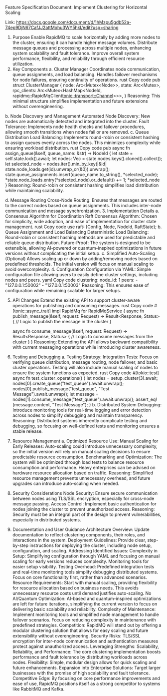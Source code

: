 Feature Specification Document: Implement Clustering for Horizontal Scaling

Link: https://docs.google.com/document/d/1hMzpu5gdb52a-74ep9DjN67CafJJ2attMohu3WY5hkI/edit?usp=sharing

1. Purpose
Enable RapidMQ to scale horizontally by adding more nodes to the cluster, ensuring it can handle higher message volumes.
Distribute message queues and processing across multiple nodes, enhancing system scalability and fault tolerance.
Improve overall system performance, flexibility, and reliability through efficient resource utilization.
2. Key Components
a. Cluster Manager
Coordinates node communication, queue assignments, and load balancing.
Handles failover mechanisms for node failures, ensuring continuity of operations.
rust
Copy code
pub struct ClusterManager {
    node: Arc<Mutex<Node<ClusterState>>>,
    state: Arc<Mutex<ClusterState>>,
    rpc_clients: Arc<Mutex<HashMap<NodeId, rapidmq::RapidMqClient<tonic::transport::Channel>>>>,
}
Reasoning: This minimal structure simplifies implementation and future extensions without overengineering.

b. Node Discovery and Management
Automated Node Discovery: New nodes are automatically detected and integrated into the cluster.
Fault Tolerance: Implements node health checks and failover procedures, allowing smooth transitions when nodes fail or are removed.
c. Queue Distribution
Load Balancing: Implements round-robin or consistent hashing to assign queues evenly across the nodes. This minimizes complexity while ensuring workload distribution.
rust
Copy code
pub async fn assign_queue(&self, queue_name: &str) -> NodeId {
    let state = self.state.lock().await;
    let nodes: Vec<NodeId> = state.nodes.keys().cloned().collect();
    let selected_node = nodes.iter().min_by_key(|&id| state.node_loads.get(id).unwrap_or(&0)).unwrap();
    state.queue_assignments.insert(queue_name.to_string(), *selected_node);
    *state.node_loads.entry(*selected_node).or_default() += 1;
    *selected_node
}
Reasoning: Round-robin or consistent hashing simplifies load distribution while maintaining scalability.

d. Message Routing
Cross-Node Routing: Ensures that messages are routed to the correct nodes based on queue assignments. This includes inter-node communication and message synchronization.
3. Implementation Details
a. Consensus Algorithm for Coordination
Raft Consensus Algorithm: Chosen for simplicity, wide adoption, and ease of implementation for cluster state management.
rust
Copy code
use raft::{Config, Node, NodeId, RaftState};
b. Queue Assignment and Load Balancing
Deterministic Load Balancing: Round-robin or consistent hashing methods are used for predictable and reliable queue distribution.
Future-Proof: The system is designed to be extensible, allowing AI-powered or quantum-inspired optimizations in future versions without complicating the initial setup.
c. Simplified Auto-Scaling (Optional)
Allows scaling up or down by adding/removing nodes based on predefined thresholds. The initial version will focus on manual scaling to avoid overcomplexity.
4. Configuration
Configuration via YAML: Simple configuration file allowing users to easily define cluster settings, including nodes and peers.
yaml
Copy code
clustering:
  node_id: 1
  peers:
    - "127.0.0.1:50002"
    - "127.0.0.1:50003"
Reasoning: This ensures ease of configuration while remaining scalable for larger setups.

5. API Changes
Extend the existing API to support cluster-aware operations for publishing and consuming messages.
rust
Copy code
#[tonic::async_trait]
impl RapidMq for RapidMqService {
    async fn publish_message(&self, request: Request<PublishRequest>) -> Result<Response<PublishResponse>, Status> {
        // Logic to publish the message in the cluster
    }

    async fn consume_message(&self, request: Request<ConsumeRequest>) -> Result<Response<ConsumeResponse>, Status> {
        // Logic to consume messages from the cluster
    }
}
Reasoning: Extending the API allows backward compatibility with current messaging operations while introducing cluster awareness.

6. Testing and Debugging
a. Testing Strategy:
Integration Tests: Focus on verifying queue distribution, message routing, node failover, and basic cluster operations. Testing will also include manual scaling of nodes to ensure the system functions as expected.
rust
Copy code
#[tokio::test]
async fn test_cluster_operations() {
    let nodes = setup_cluster(3).await;
    nodes[0].create_queue("test_queue").await.unwrap();
    nodes[0].publish_message("test_queue", "Test Message").await.unwrap();
    let message = nodes[1].consume_message("test_queue").await.unwrap();
    assert_eq!(message.content, "Test Message");
}
b. Distributed System Debugging:
Introduce monitoring tools for real-time logging and error detection across nodes to simplify debugging and maintain transparency.
Reasoning: Distributed systems inherently complicate testing and debugging, so focusing on well-defined tests and monitoring ensures a stable release.

7. Resource Management
a. Optimized Resource Use:
Manual Scaling for Early Releases: Auto-scaling could introduce unnecessary complexity, so the initial version will rely on manual scaling decisions to ensure predictable resource consumption.
Benchmarking and Optimization: The system will be optimized through load tests to balance resource consumption and performance. Heavy enterprises can be advised on hardware resource allocation based on traffic.
Reasoning: Simplified resource management prevents unnecessary overhead, and future upgrades can introduce auto-scaling when needed.

8. Security Considerations
Node Security: Ensure secure communication between nodes using TLS/SSL encryption, especially for cross-node message passing.
Access Control: Implement basic authentication for nodes joining the cluster to prevent unauthorized access.
Reasoning: Security must be an integral part of the design to prevent vulnerabilities, especially in distributed systems.

9. Documentation and User Guidance
Architecture Overview: Update documentation to reflect clustering components, their roles, and interactions in the system.
Deployment Guidelines: Provide clear, step-by-step instructions for deploying the cluster, including node setup, configuration, and scaling.
Addressing Identified Issues:
Complexity in Setup: Simplifying configuration through YAML and focusing on manual scaling for early versions reduces complexity. Monitoring tools for easier setup visibility.
Testing Overhead: Predefined integration tests and real-time monitoring tools simplify debugging distributed systems. Focus on core functionality first, rather than advanced scenarios.
Resource Requirements: Start with manual scaling, providing flexibility for resource allocation based on business needs. This avoids unnecessary resource costs until demand justifies auto-scaling.
No AI/Quantum Optimization: AI-based and quantum-inspired optimizations are left for future iterations, simplifying the current version to focus on delivering basic scalability and reliability.
Complexity of Maintenance: Implement monitoring tools and simplified node management to handle failover scenarios. Focus on reducing complexity in maintenance with predefined strategies.
Competition: RapidMQ will stand out by offering a modular clustering solution that allows for easy scaling and future extensibility without overengineering.
Security Risks: TLS/SSL encryption for inter-node communication and authentication measures protect against unauthorized access.
Leveraging Strengths:
Scalability, Reliability, and Performance: The core clustering implementation boosts performance and fault tolerance by distributing workloads across nodes.
Flexibility: Simple, modular design allows for quick scaling and future enhancements.
Expansion into Enterprise Solutions: Target larger businesses with the promise of high scalability and fault tolerance.
Competitive Edge: By focusing on core performance improvements and ease of use, RapidMQ positions itself as a strong competitor to systems like RabbitMQ and Kafka.
